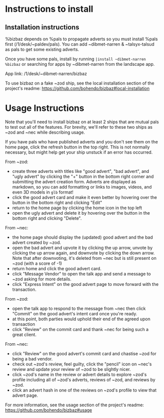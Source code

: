 # Instructions to install

## Installation instructions

%bizbaz depends on %pals to propagate adverts so you must install %pals first (/1/desk/~paldev/pals). You can add ~dibmet-narren & ~talsyx-talsud as pals to get some existing adverts.

Once you have some pals, install by running `|install ~dibmet-narren %bizbaz` or searching for apps by ~dibmet-narren from the landscape app.

App link: /1/desk/~dibmet-narren/bizbaz

To use bizbaz on a fake ~zod ship, see the local installation section of the project's readme:
https://github.com/bohendo/bizbaz#local-installation

# Usage Instructions

Note that you'll need to install bizbaz on at least 2 ships that are mutual pals to test out all of the features. For brevity, we'll refer to these two ships as ~zod and ~nec while describing usage.

If you have pals who have published adverts and you don't see them on the home page, click the refresh button in the top right. This is not normally necessary, but might help get your ship unstuck if an error has occurred.

From ~zod:
- create three adverts with titles like "good advert", "bad advert", and "ugly advert" by clicking the "+" button in the bottom right corner and submitting the advert creation form. Adverts are displayed as markdown, so you can add formatting or links to images, videos, and even 3D models in `glb` format!
- click the good advert card and make it even better by hovering over the button in the bottom right and clicking "Edit"
- return to the home page by clicking the home icon in the top left
- open the ugly advert and delete it by hovering over the button in the bottom right and clicking "Delete".

From ~nec:
- the home page should display the (updated) good advert and the bad advert created by ~zod.
- open the bad advert and upvote it by clicking the up arrow, unvote by clicking the up arrow again, and downvote by clicking the down arrow. Note that after downvoting, it's deleted from ~nec but is still present on ~zod (with a score of -1)
- return home and click the good advert card.
- click "Message Vendor" to open the talk app and send a message to ~zod asking for more details.
- click "Express Intent" on the good advert page to move forward with the transaction.

From ~zod:
- open the talk app to respond to the message from ~nec then click "Commit" on the good advert's intent card once you're ready.
- at this point, both parties would uphold their end of the agreed upon transaction
- click "Review" on the commit card and thank ~nec for being such a great client.

From ~nec:
- click "Review" on the good advert's commit card and chastise ~zod for being a bad vendor.
- check out ~zod's review, feel guilty, click the "pencil" icon on ~nec's review and update your review of ~zod to be slightly nicer.
- click ~zod's name in the review or advert details to explore ~zod's profile including all of ~zod's adverts, reviews of ~zod, and reviews by ~zod.
- click an advert hash in one of the reviews on ~zod's profile to view that advert page.

For more information, see the usage section of the project's readme:
https://github.com/bohendo/bizbaz#usage
